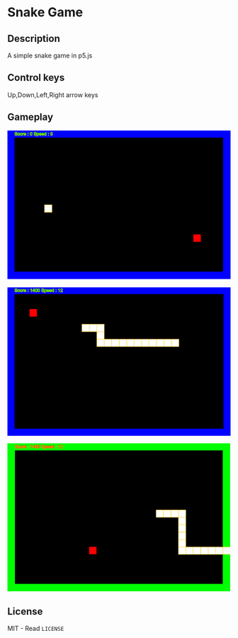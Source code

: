 # Snake Game

Description
---
A simple snake game in p5.js

Control keys
---
Up,Down,Left,Right arrow keys

Gameplay
---
![ScreenShot](docs/screenshots/01.PNG?raw=true)

![ScreenShot](docs/screenshots/02.PNG?raw=true)

![ScreenShot](docs/screenshots/03.PNG?raw=true)

License
---
MIT - Read `LICENSE`
